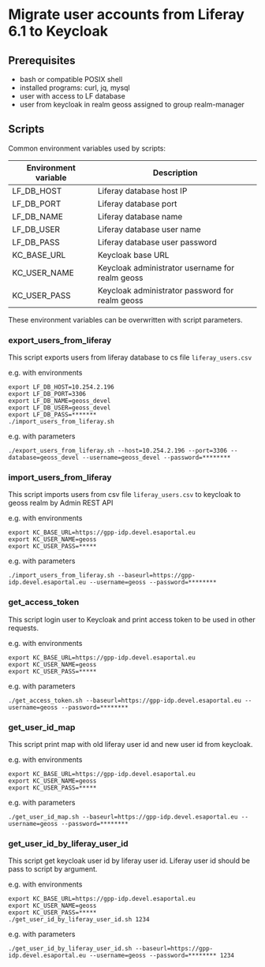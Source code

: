 # Migrate user accounts from Liferay 6.1 to Keycloak

## Prerequisites
- bash or compatible POSIX shell
- installed programs: curl, jq, mysql
- user with access to LF database
- user from keycloak in realm geoss assigned to group realm-manager

## Scripts

Common environment variables used by scripts:

| Environment variable | Description                                     |
|----------------------|-------------------------------------------------|
| LF_DB_HOST           | Liferay database host IP                        |
| LF_DB_PORT           | Liferay database port                           |
| LF_DB_NAME           | Liferay database name                           |
| LF_DB_USER           | Liferay database user name                      |
| LF_DB_PASS           | Liferay database user password                  |
| KC_BASE_URL          | Keycloak base URL                               |
| KC_USER_NAME         | Keycloak administrator username for realm geoss |
| KC_USER_PASS         | Keycloak administrator password for realm geoss |

These environment variables can be overwritten with script parameters.

### export_users_from_liferay
This script exports users from liferay database to cs file `liferay_users.csv`

e.g. with environments
```
export LF_DB_HOST=10.254.2.196
export LF_DB_PORT=3306
export LF_DB_NAME=geoss_devel
export LF_DB_USER=geoss_devel
export LF_DB_PASS=*******
./import_users_from_liferay.sh
```
e.g. with parameters
```
./export_users_from_liferay.sh --host=10.254.2.196 --port=3306 --database=geoss_devel --username=geoss_devel --password=********
```

### import_users_from_liferay
This script imports users from csv file `liferay_users.csv` to keycloak to geoss realm by Admin REST API

e.g. with environments
```
export KC_BASE_URL=https://gpp-idp.devel.esaportal.eu
export KC_USER_NAME=geoss
export KC_USER_PASS=*****
```
e.g. with parameters
```
./import_users_from_liferay.sh --baseurl=https://gpp-idp.devel.esaportal.eu --username=geoss --password=********
```

### get_access_token
This script login user to Keycloak and print access token to be used in other requests.

e.g. with environments
```
export KC_BASE_URL=https://gpp-idp.devel.esaportal.eu
export KC_USER_NAME=geoss
export KC_USER_PASS=*****
```
e.g. with parameters
```
./get_access_token.sh --baseurl=https://gpp-idp.devel.esaportal.eu --username=geoss --password=********
```

### get_user_id_map
This script print map with old liferay user id and new user id from keycloak.

e.g. with environments
```
export KC_BASE_URL=https://gpp-idp.devel.esaportal.eu
export KC_USER_NAME=geoss
export KC_USER_PASS=*****
```
e.g. with parameters
```
./get_user_id_map.sh --baseurl=https://gpp-idp.devel.esaportal.eu --username=geoss --password=********
```

### get_user_id_by_liferay_user_id
This script get keycloak user id by liferay user id. Liferay user id should be pass to script by argument.

e.g. with environments
```
export KC_BASE_URL=https://gpp-idp.devel.esaportal.eu
export KC_USER_NAME=geoss
export KC_USER_PASS=*****
./get_user_id_by_liferay_user_id.sh 1234
```
e.g. with parameters
```
./get_user_id_by_liferay_user_id.sh --baseurl=https://gpp-idp.devel.esaportal.eu --username=geoss --password=******** 1234
```
